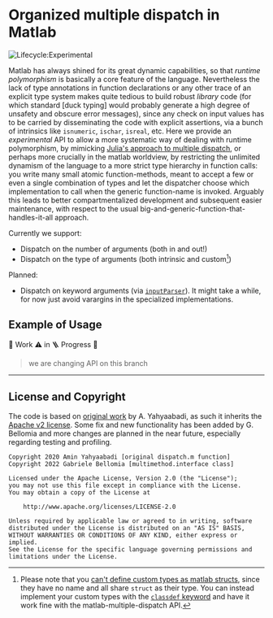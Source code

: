 # Organized multiple dispatch in Matlab
![Lifecycle:Experimental](https://img.shields.io/badge/Lifecycle-Experimental-D95319) 

Matlab has always shined for its great dynamic capabilities, so that _runtime polymorphism_ is basically a core feature of the language. Nevertheless the lack of type annotations in function declarations or any other trace of an explicit type system makes quite tedious to build robust _library_ code (for which standard [duck typing] would probably generate a high degree of unsafety and obscure error messages), since any check on input values has to be carried by disseminating the code with explicit assertions, via a bunch of intrinsics like `isnumeric`, `ischar`, `isreal`, etc. Here we provide an _experimental_ API to allow a more systematic way of dealing with runtime polymorphism, by mimicking [Julia's approach to multiple dispatch](https://youtu.be/kc9HwsxE1OY), or perhaps more crucially in the matlab worldview, by restricting the unlimited dynamism of the language to a more strict type hierarchy in function calls: you write many small atomic function-methods, meant to accept a few or even a single combination of types and let the dispatcher choose which implementation to call when the generic function-name is invoked. Arguably this leads to better compartmentalized development and subsequent easier maintenance, with respect to the usual big-and-generic-function-that-handles-it-all approach.

Currently we support:
- Dispatch on the number of arguments (both in and out!)
- Dispatch on the type of arguments (both intrinsic and custom[^1]) 
   
Planned:
- Dispatch on keyword arguments (via [`inputParser`](https://www.mathworks.com/help/matlab/matlab_prog/parse-function-inputs.html)). It might take a while, for now just avoid varargins in the specialized implementations.

## Example of Usage

🚧 Work ⚠️ in 🪜 Progress 🚧
> we are changing API on this branch
---

[^1]: Please note that you [can't define custom types as matlab structs](https://www.mathworks.com/help/matlab/matlab_oop/example-representing-structured-data.html), since they have no name and all share `struct` as their type. You can instead implement your custom types with the [`classdef` keyword](https://www.mathworks.com/help/matlab/ref/classdef.html) and have it work fine with the matlab-multiple-dispatch API.

## License and Copyright
The code is based on [original work](https://github.com/aminya/Dispatch.m) by A. Yahyaabadi, as such it inherits the [Apache v2 license](./LICENSE). Some fix and new functionality has been added by G. Bellomia and more changes are planned in the near future, especially regarding testing and profiling.
```
Copyright 2020 Amin Yahyaabadi [original dispatch.m function]    
Copyright 2022 Gabriele Bellomia [multimethod.interface class] 

Licensed under the Apache License, Version 2.0 (the "License");
you may not use this file except in compliance with the License.
You may obtain a copy of the License at

    http://www.apache.org/licenses/LICENSE-2.0

Unless required by applicable law or agreed to in writing, software
distributed under the License is distributed on an "AS IS" BASIS,
WITHOUT WARRANTIES OR CONDITIONS OF ANY KIND, either express or implied.
See the License for the specific language governing permissions and
limitations under the License.
```

<!-- cite as: <bibtex?zenodo?> -->




